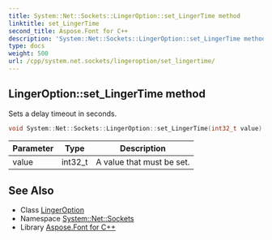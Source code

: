 ```yaml
---
title: System::Net::Sockets::LingerOption::set_LingerTime method
linktitle: set_LingerTime
second_title: Aspose.Font for C++
description: 'System::Net::Sockets::LingerOption::set_LingerTime method. Sets a delay timeout in seconds in C++.'
type: docs
weight: 500
url: /cpp/system.net.sockets/lingeroption/set_lingertime/
---
```

## LingerOption::set_LingerTime method


Sets a delay timeout in seconds.

```cpp
void System::Net::Sockets::LingerOption::set_LingerTime(int32_t value)
```


| Parameter | Type | Description |
| --- | --- | --- |
| value | int32_t | A value that must be set. |

## See Also

* Class [LingerOption](../)
* Namespace [System::Net::Sockets](../../)
* Library [Aspose.Font for C++](../../../)
